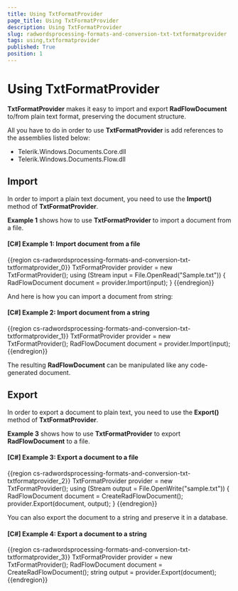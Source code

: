 ```yaml
---
title: Using TxtFormatProvider
page_title: Using TxtFormatProvider
description: Using TxtFormatProvider
slug: radwordsprocessing-formats-and-conversion-txt-txtformatprovider
tags: using,txtformatprovider
published: True
position: 1
---
```


# Using TxtFormatProvider



__TxtFormatProvider__ makes it easy to import and export __RadFlowDocument__ to/from plain text format, preserving the document structure.
      

All you have to do in order to use __TxtFormatProvider__ is add references to the assemblies listed below:
      

* Telerik.Windows.Documents.Core.dll
* Telerik.Windows.Documents.Flow.dll
          

## Import

In order to import a plain text document, you need to use the __Import()__ method of __TxtFormatProvider__.
        

__Example 1__ shows how to use __TxtFormatProvider__ to import a document from a file.
        

#### __[C#] Example 1: Import document from a file__

{{region cs-radwordsprocessing-formats-and-conversion-txt-txtformatprovider_0}}
	TxtFormatProvider provider = new TxtFormatProvider();
	using (Stream input = File.OpenRead("Sample.txt"))
	{
	    RadFlowDocument document = provider.Import(input);
	}
{{endregion}}



And here is how you can import a document from string:
        

#### __[C#] Example 2: Import document from a string__

{{region cs-radwordsprocessing-formats-and-conversion-txt-txtformatprovider_1}}
	TxtFormatProvider provider = new TxtFormatProvider();
	RadFlowDocument document = provider.Import(input);
{{endregion}}



The resulting __RadFlowDocument__ can be manipulated like any code-generated document.
        

## Export

In order to export a document to plain text, you need to use the __Export()__ method of __TxtFormatProvider__.
        

__Example 3__ shows how to use __TxtFormatProvider__ to export __RadFlowDocument__ to a file.
        

#### __[C#] Example 3: Export a document to a file__

{{region cs-radwordsprocessing-formats-and-conversion-txt-txtformatprovider_2}}
	TxtFormatProvider provider = new TxtFormatProvider();
	using (Stream output = File.OpenWrite("sample.txt"))
	{
	    RadFlowDocument document = CreateRadFlowDocument();
	    provider.Export(document, output);
	}
{{endregion}}



You can also export the document to a string and preserve it in a database.
        

#### __[C#] Example 4: Export a document to a string__

{{region cs-radwordsprocessing-formats-and-conversion-txt-txtformatprovider_3}}
	TxtFormatProvider provider = new TxtFormatProvider();
	RadFlowDocument document = CreateRadFlowDocument();
	string output = provider.Export(document);
{{endregion}}


